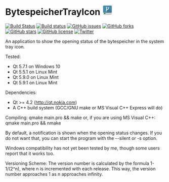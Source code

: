 # BytespeicherTrayIcon ![alt text](res/open-32.png "BytespeicherTrayIcon")
[![Build Status](https://travis-ci.org/Bytespeicher/BytespeicherTrayIcon.svg?branch=master)](https://travis-ci.org/Bytespeicher/BytespeicherTrayIcon) [![Build status](https://ci.appveyor.com/api/projects/status/rltl3xgwt914vvrk/branch/master?svg=true)](https://ci.appveyor.com/project/mkzero/bytespeichertrayicon/branch/master) [![GitHub issues](https://img.shields.io/github/issues/Bytespeicher/BytespeicherTrayIcon.svg)](https://github.com/Bytespeicher/BytespeicherTrayIcon/issues) [![GitHub forks](https://img.shields.io/github/forks/Bytespeicher/BytespeicherTrayIcon.svg)](https://github.com/Bytespeicher/BytespeicherTrayIcon/network) [![GitHub stars](https://img.shields.io/github/stars/Bytespeicher/BytespeicherTrayIcon.svg)](https://github.com/Bytespeicher/BytespeicherTrayIcon/stargazers) [![GitHub license](https://img.shields.io/github/license/Bytespeicher/BytespeicherTrayIcon.svg)](https://github.com/Bytespeicher/BytespeicherTrayIcon/blob/master/LICENSE.md) [![Twitter](https://img.shields.io/twitter/url/https/github.com/Bytespeicher/BytespeicherTrayIcon.svg?style=social)](https://twitter.com/intent/tweet?text=Wow:&url=https%3A%2F%2Fgithub.com%2FBytespeicher%2FBytespeicherTrayIcon)

An application to show the opening status of the bytespeicher in the
system tray icon.

Tested:
 * Qt 5.7.1 on Windows 10
 * Qt 5.5.1 on Linux Mint
 * Qt 5.9.0 on Linux Mint
 * Qt 5.9.1 on Linux Mint
 
Dependencies:
 * Qt >= 4.2 (http://qt.nokia.com)
 * A C++ build system (GCC/GNU make or MS Visual C++ Express will do)

Compiling:
  qmake main.pro && make
or, if you are using MS Visual C++:
  qmake main.pro && nmake

By default, a notification is shown when the opening status changes. If you do
not want that, you can start the program with the --silent or -s option.

Windows compatibility has not yet been tested by me, though some users report
that it works too.

Versioning Scheme:
The version number is calculated by the formula 1-1/(2^n), where n is
incremented with each release. This way, the version number approaches 1 as n
approaches infinity.
